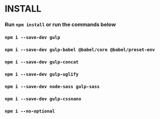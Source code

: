 # INSTALL
### Run `npm install` or run the commands below

### `npm i --save-dev gulp`
### `npm i --save-dev gulp-babel @babel/core @babel/preset-env`
### `npm i --save-dev gulp-concat`
### `npm i --save-dev gulp-uglify`
### `npm i --save-dev node-sass gulp-sass`
### `npm i --save-dev gulp-cssnano`
### `npm i --no-optional`